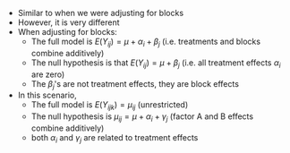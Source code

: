 - Similar to when we were adjusting for blocks
- However, it is very different
- When adjusting for blocks:
	- The full model is $E(Y_{ij}) = \mu + \alpha_i + \beta_j$ (i.e. treatments and blocks combine additively)
	- The null hypothesis is that $E(Y_{ij}) = \mu + \beta_j$ (i.e. all treatment effects $\alpha_i$ are zero)
	- The $\beta_j$'s are not treatment effects, they are block effects
- In this scenario,
	- The full model is $E(Y_{ijk}) = \mu_{ij}$ (unrestricted)
	- The null hypothesis is $\mu_{ij} = \mu + \alpha_i + \gamma_j$ (factor A and B effects combine additively)
	- both $\alpha_i$ and $\gamma_j$ are related to treatment effects